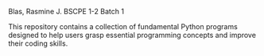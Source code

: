 Blas, Rasmine J.
BSCPE 1-2
Batch 1

This repository contains a collection of fundamental Python programs designed to help users grasp essential programming concepts and improve their coding skills.

